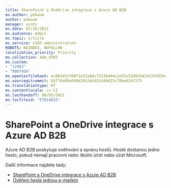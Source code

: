 ```yaml
---
title: SharePoint a OneDrive integrace s Azure AD B2B
ms.author: pebaum
author: pebaum
manager: scotv
ms.date: 07/26/2021
ms.audience: Admin
ms.topic: article
ms.service: o365-administration
ROBOTS: NOINDEX, NOFOLLOW
localization_priority: Priority
ms.collection: Adm_O365
ms.custom:
- "12463"
- "9007456"
ms.openlocfilehash: ec88343cf60f1e32a8dc7313b444c2e53c53d5d1424274355b4c96042f0dc629
ms.sourcegitcommit: b5f7da89a650d2915dc652449623c78be6247175
ms.translationtype: HT
ms.contentlocale: cs-CZ
ms.lasthandoff: 08/05/2021
ms.locfileid: "57814015"
---
```

# <a name="sharepoint-and-onedrive-integration-with-azure-ad-b2b"></a>SharePoint a OneDrive integrace s Azure AD B2B

Azure AD B2B poskytuje ověřování a správu hostů. Hosté dostanou jedno heslo, pokud nemají pracovní nebo školní účet nebo účet Microsoft.

Další informace najdete tady: 

- [SharePoint a OneDrive integrace s Azure AD B2B](/sharepoint/sharepoint-azureb2b-integration)
- [Ověření hesla jednou e-mailem](/azure/active-directory/external-identities/one-time-passcode)

